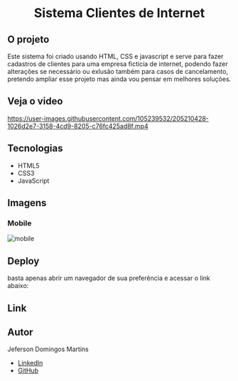 # <h1 align="center">  Sistema Clientes de Internet </h1>

## <b>O projeto</b> </br>
Este sistema foi criado usando HTML, CSS e javascript e serve para fazer cadastros de clientes para uma empresa ficticia de internet, podendo fazer alterações se necessário ou exlusão também para casos de cancelamento, pretendo ampliar esse projeto mas ainda vou pensar em melhores soluções.

## Veja o video

https://user-images.githubusercontent.com/105239532/205210428-1026d2e7-3158-4cd9-8205-c76fc425ad8f.mp4




## Tecnologias

- HTML5</br>
- CSS3</br>
- JavaScript

## Imagens
### Mobile
![mobile](https://user-images.githubusercontent.com/105239532/205210967-3a3740c5-8b02-45d6-b307-2148283abfd1.png)


## Deploy

basta apenas abrir um navegador de sua preferência e acessar o link abaixo:

## Link



## Autor
Jeferson Domingos Martins

- [LinkedIn](https://www.linkedin.com/in/jefersondomingos)</br>
- [GitHub](https://github.com/JefersonDomingos)


